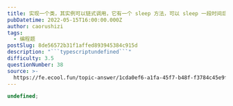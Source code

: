 ```yaml
---
title: 实现一个类，其实例可以链式调用，它有一个 sleep 方法，可以 sleep 一段时间后再后续调用
pubDatetime: 2022-05-15T16:00:00.000Z
author: caorushizi
tags:
  - 编程题
postSlug: 8de56572b31f1affed893945384c915d
description: "```typescriptundefined```"
difficulty: 3.5
questionNumber: 38
source: >-
  https://fe.ecool.fun/topic-answer/1cda0ef6-a1fa-45f7-b48f-f3784c45e9fa?orderBy=updateTime&order=desc&tagId=26
---
```


```typescript
undefined;
```
